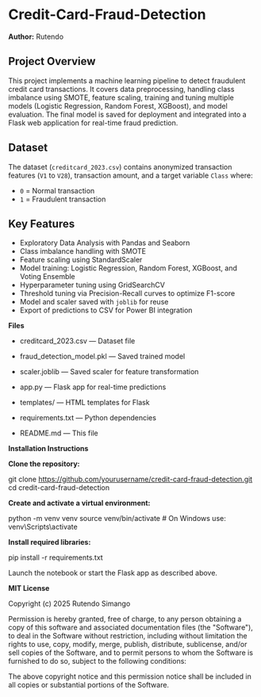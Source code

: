 # Credit-Card-Fraud-Detection


**Author:** Rutendo 



## Project Overview

This project implements a machine learning pipeline to detect fraudulent credit card transactions. It covers data preprocessing, handling class imbalance using SMOTE, feature scaling, training and tuning multiple models (Logistic Regression, Random Forest, XGBoost), and model evaluation.
The final model is saved for deployment and integrated into a Flask web application for real-time fraud prediction.



## Dataset

The dataset (`creditcard_2023.csv`) contains anonymized transaction features (`V1` to `V28`), transaction amount, and a target variable `Class` where:
- `0` = Normal transaction
- `1` = Fraudulent transaction



## Key Features

- Exploratory Data Analysis with Pandas and Seaborn
- Class imbalance handling with SMOTE
- Feature scaling using StandardScaler
- Model training: Logistic Regression, Random Forest, XGBoost, and Voting Ensemble
- Hyperparameter tuning using GridSearchCV
- Threshold tuning via Precision-Recall curves to optimize F1-score
- Model and scaler saved with `joblib` for reuse
- Export of predictions to CSV for Power BI integration

****Files****
- creditcard_2023.csv — Dataset file

- fraud_detection_model.pkl — Saved trained model

- scaler.joblib — Saved scaler for feature transformation

- app.py — Flask app for real-time predictions

- templates/ — HTML templates for Flask

- requirements.txt — Python dependencies

- README.md — This file


  

**Installation Instructions**


**Clone the repository:**


git clone https://github.com/yourusername/credit-card-fraud-detection.git
cd credit-card-fraud-detection


**Create and activate a virtual environment:**


python -m venv venv
source venv/bin/activate   # On Windows use: venv\Scripts\activate


**Install required libraries:**


pip install -r requirements.txt

Launch the notebook or start the Flask app as described above.



**MIT License**


Copyright (c) 2025 Rutendo Simango

Permission is hereby granted, free of charge, to any person obtaining a copy
of this software and associated documentation files (the "Software"), to deal
in the Software without restriction, including without limitation the rights 
to use, copy, modify, merge, publish, distribute, sublicense, and/or sell 
copies of the Software, and to permit persons to whom the Software is 
furnished to do so, subject to the following conditions:

The above copyright notice and this permission notice shall be included 
in all copies or substantial portions of the Software.







